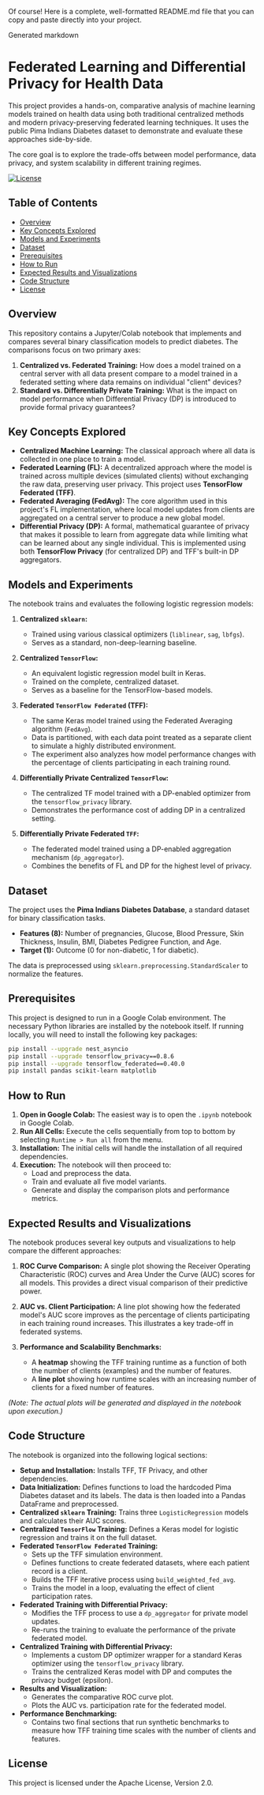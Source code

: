 Of course! Here is a complete, well-formatted README.md file that you can copy and paste directly into your project.

Generated markdown
# Federated Learning and Differential Privacy for Health Data

This project provides a hands-on, comparative analysis of machine learning models trained on health data using both traditional centralized methods and modern privacy-preserving federated learning techniques. It uses the public Pima Indians Diabetes dataset to demonstrate and evaluate these approaches side-by-side.

The core goal is to explore the trade-offs between model performance, data privacy, and system scalability in different training regimes.

[![License](https://img.shields.io/badge/License-Apache_2.0-blue.svg)](https://opensource.org/licenses/Apache-2.0)

## Table of Contents
- [Overview](#overview)
- [Key Concepts Explored](#key-concepts-explored)
- [Models and Experiments](#models-and-experiments)
- [Dataset](#dataset)
- [Prerequisites](#prerequisites)
- [How to Run](#how-to-run)
- [Expected Results and Visualizations](#expected-results-and-visualizations)
- [Code Structure](#code-structure)
- [License](#license)

## Overview

This repository contains a Jupyter/Colab notebook that implements and compares several binary classification models to predict diabetes. The comparisons focus on two primary axes:
1.  **Centralized vs. Federated Training:** How does a model trained on a central server with all data present compare to a model trained in a federated setting where data remains on individual "client" devices?
2.  **Standard vs. Differentially Private Training:** What is the impact on model performance when Differential Privacy (DP) is introduced to provide formal privacy guarantees?

## Key Concepts Explored

- **Centralized Machine Learning:** The classical approach where all data is collected in one place to train a model.
- **Federated Learning (FL):** A decentralized approach where the model is trained across multiple devices (simulated clients) without exchanging the raw data, preserving user privacy. This project uses **TensorFlow Federated (TFF)**.
- **Federated Averaging (FedAvg):** The core algorithm used in this project's FL implementation, where local model updates from clients are aggregated on a central server to produce a new global model.
- **Differential Privacy (DP):** A formal, mathematical guarantee of privacy that makes it possible to learn from aggregate data while limiting what can be learned about any single individual. This is implemented using both **TensorFlow Privacy** (for centralized DP) and TFF's built-in DP aggregators.

## Models and Experiments

The notebook trains and evaluates the following logistic regression models:

1.  **Centralized `sklearn`:**
    - Trained using various classical optimizers (`liblinear`, `sag`, `lbfgs`).
    - Serves as a standard, non-deep-learning baseline.

2.  **Centralized `TensorFlow`:**
    - An equivalent logistic regression model built in Keras.
    - Trained on the complete, centralized dataset.
    - Serves as a baseline for the TensorFlow-based models.

3.  **Federated `TensorFlow Federated` (TFF):**
    - The same Keras model trained using the Federated Averaging algorithm (`FedAvg`).
    - Data is partitioned, with each data point treated as a separate client to simulate a highly distributed environment.
    - The experiment also analyzes how model performance changes with the percentage of clients participating in each training round.

4.  **Differentially Private Centralized `TensorFlow`:**
    - The centralized TF model trained with a DP-enabled optimizer from the `tensorflow_privacy` library.
    - Demonstrates the performance cost of adding DP in a centralized setting.

5.  **Differentially Private Federated `TFF`:**
    - The federated model trained using a DP-enabled aggregation mechanism (`dp_aggregator`).
    - Combines the benefits of FL and DP for the highest level of privacy.

## Dataset

The project uses the **Pima Indians Diabetes Database**, a standard dataset for binary classification tasks.
- **Features (8):** Number of pregnancies, Glucose, Blood Pressure, Skin Thickness, Insulin, BMI, Diabetes Pedigree Function, and Age.
- **Target (1):** Outcome (0 for non-diabetic, 1 for diabetic).

The data is preprocessed using `sklearn.preprocessing.StandardScaler` to normalize the features.

## Prerequisites

This project is designed to run in a Google Colab environment. The necessary Python libraries are installed by the notebook itself. If running locally, you will need to install the following key packages:

```bash
pip install --upgrade nest_asyncio
pip install --upgrade tensorflow_privacy==0.8.6
pip install --upgrade tensorflow_federated==0.40.0
pip install pandas scikit-learn matplotlib
```

## How to Run

1.  **Open in Google Colab:** The easiest way is to open the `.ipynb` notebook in Google Colab.
2.  **Run All Cells:** Execute the cells sequentially from top to bottom by selecting `Runtime > Run all` from the menu.
3.  **Installation:** The initial cells will handle the installation of all required dependencies.
4.  **Execution:** The notebook will then proceed to:
    - Load and preprocess the data.
    - Train and evaluate all five model variants.
    - Generate and display the comparison plots and performance metrics.

## Expected Results and Visualizations

The notebook produces several key outputs and visualizations to help compare the different approaches:

1.  **ROC Curve Comparison:**
    A single plot showing the Receiver Operating Characteristic (ROC) curves and Area Under the Curve (AUC) scores for all models. This provides a direct visual comparison of their predictive power.

2.  **AUC vs. Client Participation:**
    A line plot showing how the federated model's AUC score improves as the percentage of clients participating in each training round increases. This illustrates a key trade-off in federated systems.

3.  **Performance and Scalability Benchmarks:**
    - A **heatmap** showing the TFF training runtime as a function of both the number of clients (examples) and the number of features.
    - A **line plot** showing how runtime scales with an increasing number of clients for a fixed number of features.

*(Note: The actual plots will be generated and displayed in the notebook upon execution.)*

## Code Structure

The notebook is organized into the following logical sections:

- **Setup and Installation:** Installs TFF, TF Privacy, and other dependencies.
- **Data Initialization:** Defines functions to load the hardcoded Pima Diabetes dataset and its labels. The data is then loaded into a Pandas DataFrame and preprocessed.
- **Centralized `sklearn` Training:** Trains three `LogisticRegression` models and calculates their AUC scores.
- **Centralized `TensorFlow` Training:** Defines a Keras model for logistic regression and trains it on the full dataset.
- **Federated `TensorFlow Federated` Training:**
    - Sets up the TFF simulation environment.
    - Defines functions to create federated datasets, where each patient record is a client.
    - Builds the TFF iterative process using `build_weighted_fed_avg`.
    - Trains the model in a loop, evaluating the effect of client participation rates.
- **Federated Training with Differential Privacy:**
    - Modifies the TFF process to use a `dp_aggregator` for private model updates.
    - Re-runs the training to evaluate the performance of the private federated model.
- **Centralized Training with Differential Privacy:**
    - Implements a custom DP optimizer wrapper for a standard Keras optimizer using the `tensorflow_privacy` library.
    - Trains the centralized Keras model with DP and computes the privacy budget (epsilon).
- **Results and Visualization:**
    - Generates the comparative ROC curve plot.
    - Plots the AUC vs. participation rate for the federated model.
- **Performance Benchmarking:**
    - Contains two final sections that run synthetic benchmarks to measure how TFF training time scales with the number of clients and features.

## License

This project is licensed under the Apache License, Version 2.0.
